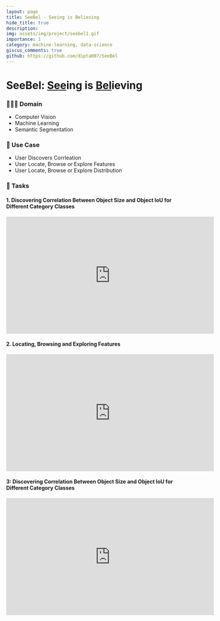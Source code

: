 ```yaml
---
layout: page
title: SeeBel - Seeing is Believing
hide_title: true
description:
img: assets/img/project/seebel1.gif
importance: 1
category: machine-learning, data-science
giscus_comments: true
github: https://github.com/dipta007/SeeBel
---
```


# SeeBel: <ins>See</ins>ing is <ins>Bel</ins>ieving



### 👨🏻‍💻 Domain
- Computer Vision
- Machine Learning
- Semantic Segmentation

### 💪 Use Case
- User Discovers Corrleation
- User Locate, Browse or Explore Features
- User Locate, Browse or Explore Distribution

### 🚀 Tasks
#### 1. Discovering Correlation Between Object Size and Object IoU for Different Category Classes
<iframe width="560" height="315" src="https://www.youtube.com/embed/HnzZjW52dDA?si=bGMqnn-OtU4X_288" title="YouTube video player" frameborder="0" allow="accelerometer; autoplay; clipboard-write; encrypted-media; gyroscope; picture-in-picture; web-share" allowfullscreen></iframe>

#### 2. Locating, Browsing and Exploring Features
<iframe width="560" height="315" src="https://www.youtube.com/embed/8bcTdP3yl8k?si=wgxtlKpNcf8lybNS" title="YouTube video player" frameborder="0" allow="accelerometer; autoplay; clipboard-write; encrypted-media; gyroscope; picture-in-picture; web-share" allowfullscreen></iframe>

#### 3: Discovering Correlation Between Object Size and Object IoU for Different Category Classes
<iframe width="560" height="315" src="https://www.youtube.com/embed/XTcYz_8TB_I?si=gEZWBvcXPCZxnQBc" title="YouTube video player" frameborder="0" allow="accelerometer; autoplay; clipboard-write; encrypted-media; gyroscope; picture-in-picture; web-share" allowfullscreen></iframe>
